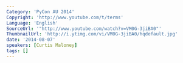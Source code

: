 ```yaml
---
Category: 'PyCon AU 2014'
Copyright: 'http://www.youtube.com/t/terms'
Language: 'English'
SourceUrl: '"http://www.youtube.com/watch?v=VM0G-3jiBA0"'
ThumbnailUrl: 'http://i.ytimg.com/vi/VM0G-3jiBA0/hqdefault.jpg'
date: '2014-08-07'
speakers: [Curtis Maloney]
tags: []
---
```


